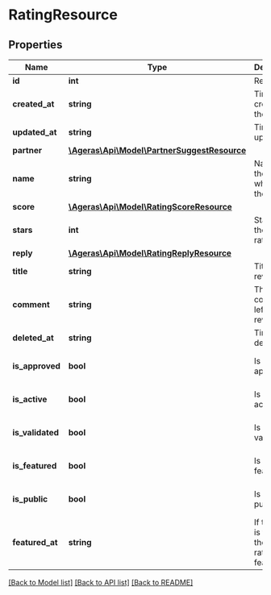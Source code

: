 # RatingResource

## Properties
Name | Type | Description | Notes
------------ | ------------- | ------------- | -------------
**id** | **int** | Review ID. | [optional] 
**created_at** | **string** | Time of creation of the rating. | [optional] 
**updated_at** | **string** | Time of last update. | [optional] 
**partner** | [**\Ageras\Api\Model\PartnerSuggestResource**](PartnerSuggestResource.md) |  | [optional] 
**name** | **string** | Name of the person who wrote the review. | [optional] 
**score** | [**\Ageras\Api\Model\RatingScoreResource**](RatingScoreResource.md) |  | [optional] 
**stars** | **int** | Stars for the given rating | [optional] 
**reply** | [**\Ageras\Api\Model\RatingReplyResource**](RatingReplyResource.md) |  | [optional] 
**title** | **string** | Title of the review. | [optional] 
**comment** | **string** | The comment left by the reviewer. | [optional] 
**deleted_at** | **string** | Time of deletion. | [optional] 
**is_approved** | **bool** | Is the rating approved? | [optional] [default to false]
**is_active** | **bool** | Is the rating active? | [optional] [default to false]
**is_validated** | **bool** | Is the rating validated? | [optional] [default to false]
**is_featured** | **bool** | Is the rating featured? | [optional] [default to false]
**is_public** | **bool** | Is the rating public | [optional] [default to false]
**featured_at** | **string** | If the rating is featured, the time the rating was featured. | [optional] 

[[Back to Model list]](../README.md#documentation-for-models) [[Back to API list]](../README.md#documentation-for-api-endpoints) [[Back to README]](../README.md)


